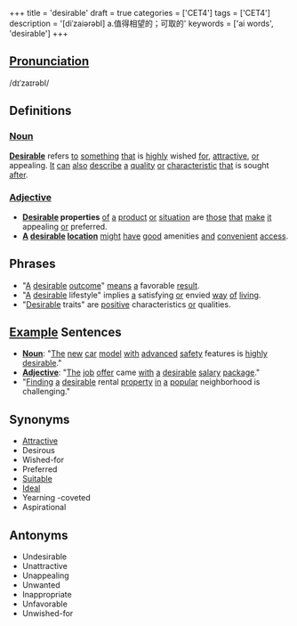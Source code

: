 +++
title = 'desirable'
draft = true
categories = ['CET4']
tags = ['CET4']
description = '[diˈzaiərəbl] a.值得相望的；可取的'
keywords = ['ai words', 'desirable']
+++

## [Pronunciation](/en/post/pronunciation/)
/dɪˈzaɪrəbl/

## Definitions
### [Noun](/en/post/noun/)
**[Desirable](/en/post/desirable/)** refers [to](/en/post/to/) [something](/en/post/something/) [that](/en/post/that/) is [highly](/en/post/highly/) wished [for](/en/post/for/), [attractive](/en/post/attractive/), [or](/en/post/or/) appealing. [It](/en/post/it/) [can](/en/post/can/) [also](/en/post/also/) [describe](/en/post/describe/) [a](/en/post/a/) [quality](/en/post/quality/) [or](/en/post/or/) [characteristic](/en/post/characteristic/) [that](/en/post/that/) is sought [after](/en/post/after/).

### [Adjective](/en/post/adjective/)
- **[Desirable](/en/post/desirable/) properties** [of](/en/post/of/) [a](/en/post/a/) [product](/en/post/product/) [or](/en/post/or/) [situation](/en/post/situation/) are [those](/en/post/those/) [that](/en/post/that/) [make](/en/post/make/) [it](/en/post/it/) appealing [or](/en/post/or/) preferred.
- **[A](/en/post/a/) [desirable](/en/post/desirable/) [location](/en/post/location/)** [might](/en/post/might/) [have](/en/post/have/) [good](/en/post/good/) amenities [and](/en/post/and/) [convenient](/en/post/convenient/) [access](/en/post/access/).

## Phrases
- "[A](/en/post/a/) [desirable](/en/post/desirable/) [outcome](/en/post/outcome/)" [means](/en/post/means/) [a](/en/post/a/) favorable [result](/en/post/result/).
- "[A](/en/post/a/) [desirable](/en/post/desirable/) lifestyle" implies [a](/en/post/a/) satisfying [or](/en/post/or/) envied [way](/en/post/way/) [of](/en/post/of/) [living](/en/post/living/).
- "[Desirable](/en/post/desirable/) traits" are [positive](/en/post/positive/) characteristics [or](/en/post/or/) qualities.

## [Example](/en/post/example/) Sentences
- **[Noun](/en/post/noun/)**: "[The](/en/post/the/) [new](/en/post/new/) [car](/en/post/car/) [model](/en/post/model/) [with](/en/post/with/) [advanced](/en/post/advanced/) [safety](/en/post/safety/) features is [highly](/en/post/highly/) [desirable](/en/post/desirable/)."
- **[Adjective](/en/post/adjective/)**: "[The](/en/post/the/) [job](/en/post/job/) [offer](/en/post/offer/) came [with](/en/post/with/) [a](/en/post/a/) [desirable](/en/post/desirable/) [salary](/en/post/salary/) [package](/en/post/package/)."
- "[Finding](/en/post/finding/) [a](/en/post/a/) [desirable](/en/post/desirable/) rental [property](/en/post/property/) [in](/en/post/in/) [a](/en/post/a/) [popular](/en/post/popular/) neighborhood is challenging."

## Synonyms
- [Attractive](/en/post/attractive/)
- Desirous
- Wished-for
- Preferred
- [Suitable](/en/post/suitable/)
- [Ideal](/en/post/ideal/)
- Yearning
-coveted
- Aspirational

## Antonyms
- Undesirable
- Unattractive
- Unappealing
- Unwanted
- Inappropriate
- Unfavorable
- Unwished-for
